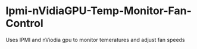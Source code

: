 # Ipmi-nVidiaGPU-Temp-Monitor-Fan-Control
 Uses IPMI and nViodia gpu to monitor temeratures and adjust fan speeds
